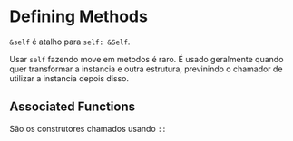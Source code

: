 # Defining Methods

`&self` é atalho para `self: &Self`.

Usar `self` fazendo move em metodos é raro. É usado geralmente quando quer transformar a instancia e outra estrutura, previnindo o chamador de utilizar a instancia depois disso.

## Associated Functions

São os construtores chamados usando `::`